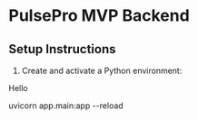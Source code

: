 

# PulsePro MVP Backend

## Setup Instructions

1. Create and activate a Python environment:


Hello

uvicorn app.main:app --reload